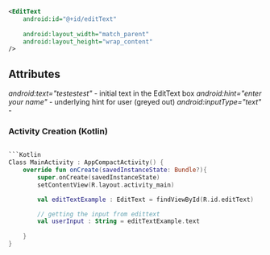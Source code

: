 ```xml
<EditText 
	android:id="@+id/editText"
	
	android:layout_width="match_parent"
	android:layout_height="wrap_content"	
/>
```

## Attributes 
_android:text="testestest"_ - initial text in the EditText box
_android:hint="enter your name"_ - underlying hint for user (greyed out)
_android:inputType="text"_ - 

### Activity Creation (Kotlin)
```Kotlin 

```Kotlin
Class MainActivity : AppCompactActivity() {
	override fun onCreate(savedInstanceState: Bundle?){
		super.onCreate(savedInstanceState)
		setContentView(R.layout.activity_main)

		val editTextExample : EditText = findViewById(R.id.editText)

		// getting the input from edittext
		val userInput : String = editTextExample.text
		
	}
}

```